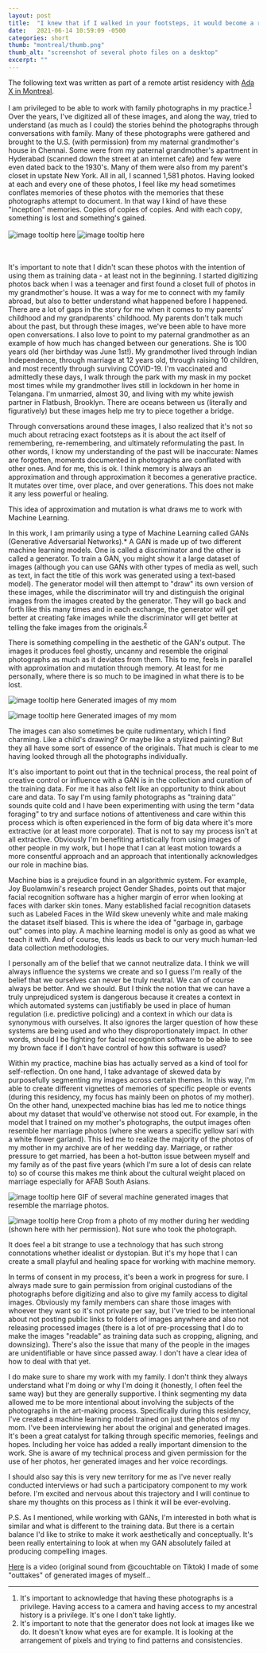 ```yaml
---
layout: post
title:  "I knew that if I walked in your footsteps, it would become a ritual: Dispatches from a remote residency at Ada X"
date:   2021-06-14 10:59:09 -0500
categories: short
thumb: "montreal/thumb.png"
thumb_alt: "screenshot of several photo files on a desktop"
excerpt: ""
---
```

The following text was written as part of a remote artist residency with [Ada X in Montreal](https://www.ada-x.org/en/activities/i-knew-that-if-i-walked-in-your-footsteps-it-would-become-a-ritual-aarati-akkapeddi/).

I am privileged to be able to work with family photographs in my practice.<sup><a href="#1">1</a></sup> Over the years, I've digitized all of these images, and along the way, tried to understand (as much as I could) the stories behind the photographs through conversations with family. Many of these photographs were gathered and brought to the U.S. (with permission) from my maternal grandmother's house in Chennai. Some were from my paternal grandmother's apartment in Hyderabad (scanned down the street at an internet cafe) and few were even dated back to the 1930's. Many of them were also from my parent's closet in upstate New York. All in all, I scanned 1,581 photos. Having looked at each and every one of these photos, I feel like my head sometimes conflates memories of these photos with the memories that these photographs attempt to document. In that way I kind of have these "inception" memories. Copies of copies of copies. And with each copy, something is lost and something's gained. <br><br>
![image tooltip here](/fieldnotes/assets/images/montreal/1.webp)
![image tooltip here](/fieldnotes/assets/images/montreal/2.webp)

<br><br>
It's important to note that I didn't scan these photos with the intention of using them as training data - at least not in the beginning. I started digitizing photos back when I was a teenager and first found a closet full of photos in my grandmother's house. It was a way for me to connect with my family abroad, but also to better understand what happened before I happened. There are a lot of gaps in the story for me when it comes to my parents' childhood and my grandparents' childhood. My parents don't talk much about the past, but through these images, we've been able to have more open conversations. I also love to point to my paternal grandmother as an example of how much has changed between our generations. She is 100 years old (her birthday was June 1st!). My grandmother lived through Indian Independence, through marriage at 12 years old, through raising 10 children, and most recently through surviving COVID-19. I'm vaccinated and admittedly these days, I walk through the park with my mask in my pocket most times while my grandmother lives still in lockdown in her home in Telangana. I'm unmarried, almost 30, and living with my white jewish partner in Flatbush, Brooklyn. There are oceans between us (literally and figuratively) but these images help me try to piece together a bridge. 

Through conversations around these images, I also realized that it's not so much about retracing exact footsteps as it is about the act itself of remembering, re-remembering, and ultimately reformulating the past. In other words, I know my understanding of the past will be inaccurate: Names are forgotten, moments documented in photographs are conflated with other ones. And for me, this is ok. I think memory is always an approximation and through approximation it becomes a generative practice. It mutates over time, over place, and over generations. This does not make it any less powerful or healing.

This idea of approximation and mutation is what draws me to work with Machine Learning. 


In this work, I am primarily using a type of Machine Learning called GANs (Generative Adversarial Networks).* A GAN is made up of two different machine learning models. One is called a discriminator and the other is called a generator. To train a GAN, you might show it a large dataset of images (although you can use GANs with other types of media as well, such as text, in fact the title of this work was generated using a text-based model). The generator model will then attempt to "draw" its own version of these images, while the discriminator will try and distinguish the original images from the images created by the generator. They will go back and forth like this many times and in each exchange, the generator will get better at creating fake images while the discriminator will get better at telling the fake images from the originals.<sup><a href="#2">2</a></sup>

There is something compelling in the aesthetic of the GAN's output. The images it produces feel ghostly, uncanny and resemble the original photographs as much as it deviates from them. This to me, feels in parallel with approximation and mutation through memory. At least for me personally, where there is so much to be imagined in what there is to be lost.


![image tooltip here](/fieldnotes/assets/images/montreal/3.webp)
<span>Generated images of my mom</span>

![image tooltip here](/fieldnotes/assets/images/montreal/4.webp)
<span>Generated images of my mom</span>

The images can also sometimes be quite rudimentary, which I find charming. Like a child's drawing? Or maybe like a stylized painting? But they all have some sort of essence of the originals. That much is clear to me having looked through all the photographs individually. 

It's also important to point out that in the technical process, the real point of creative control or influence with a GAN is in the collection and curation of the training data. For me it has also felt like an opportunity to think about care and data. To say I'm using family photographs as "training data'' sounds quite cold and I have been experimenting with using the term "data foraging" to try and surface notions of attentiveness and care within this process which is often experienced in the form of big data where it's more extractive (or at least more corporate). That is not to say my process isn't at all extractive. Obviously I'm benefiting artistically from using images of other people in my work, but I hope that I can at least motion towards a more consentful approach and an approach that intentionally acknowledges our role in machine bias. 

Machine bias is a prejudice found in an algorithmic system. For example, Joy Buolamwini's research project Gender Shades, points out that major facial recognition software has a higher margin of error when looking at faces with darker skin tones. Many established facial recognition datasets such as Labeled Faces in the Wild skew unevenly white and male making the dataset itself biased. This is where the idea of "garbage in, garbage out" comes into play. A machine learning model is only as good as what we teach it with. And of course, this leads us back to our very much human-led data collection methodologies. 

I personally am of the belief that we cannot neutralize data.  I think we will always influence the systems we create and so I guess I'm really of the belief that we ourselves can never be truly neutral. We can of course always be better. And we should. But I think the notion that we can have a truly unprejudiced system is dangerous because it creates a context in which automated systems can justifiably be used in place of human regulation (i.e. predictive policing) and a context in which our data is synonymous with ourselves. It also ignores the larger question of how these systems are being used and who they disproportionately impact. In other words, should I be fighting for facial recognition software to be able to see my brown face if I don't have control of how this software is used? 

Within my practice, machine bias has actually served as a kind of tool for self-reflection. On one hand, I take advantage of skewed data by purposefully segmenting my images across certain themes. In this way, I'm able to create different vignettes of memories of specific people or events (during this residency, my focus has mainly been on photos of my mother). On the other hand, unexpected machine bias has led me to notice things about my dataset that would've otherwise not stood out. For example, in the model that I trained on my mother's photographs, the output images often resemble her marriage photos (where she wears a specific yellow sari with a white flower garland). This led me to realize the majority of the photos of my mother in my archive are of her wedding day. Marriage, or rather pressure to get married, has been a hot-button issue between myself and my family as of the past five years (which I'm sure a lot of desis can relate to) so of course this makes me think about the cultural weight placed on marriage especially for AFAB South Asians. 

![image tooltip here](/fieldnotes/assets/images/montreal/4.webp)
<span>GIF of several machine generated images that resemble the marriage photos.</span>

![image tooltip here](/fieldnotes/assets/images/montreal/4.webp)
<span>Crop from a photo of my mother during her wedding (shown here with her permission). Not sure who took the photograph.</span>

It does feel a bit strange to use a technology that has such strong connotations whether idealist or dystopian. But it's my hope that I can create a small playful and healing space for working with machine memory. 

In terms of consent in my process, it's been a work in progress for sure. I always made sure to gain permission from original custodians of the photographs before digitizing and also to give my family access to digital images. Obviously my family members can share those images with whoever they want so it's not private per say, but I've tried to be intentional about not posting public links to folders of images anywhere and also not releasing processed images (there is a lot of pre-processing that I do to make the images "readable" as training data such as cropping, aligning, and downsizing). There's also the issue that many of the people in the images are unidentifiable or have since passed away.  I don't have a clear idea of how to deal with that yet.

I do make sure to share my work with my family. I don't think they always understand what I'm doing or why I'm doing it (honestly, I often feel the same way) but they are generally supportive. I think segmenting my data allowed me to be more intentional about involving the subjects of the photographs in the art-making process. Specifically during this residency, I've created a machine learning model trained on just the photos of my mom. I've been interviewing her about the original and generated images. It's been a great catalyst for talking through specific memories, feelings and hopes. Including her voice has added a really important dimension to the work. She is aware of my technical process and given permission for the use of her photos, her generated images and her voice recordings.

I should also say this is very new territory for me as I've never really conducted interviews or had such a participatory component to my work before. I'm excited and nervous about this trajectory and I will continue to share my thoughts on this process as I think it will be ever-evolving.

P.S. As I mentioned, while working with GANs, I'm interested in both what is similar and what is different to the training data. But there is a certain balance I'd like to strike to make it work aesthetically and conceptually.  It's been really entertaining to look at when my GAN absolutely failed at producing compelling images.

[Here](https://drive.google.com/file/d/1ToQrSPcyZWrwJUV4b9RmDQtAByvrG1vI/view) is a video (original sound from @couchtable on Tiktok) I made of some "outtakes" of generated images of myself...

----------
<span id="1"></span>
1. It's important to acknowledge that having these photographs is a privilege. Having access to a camera and having access to my ancestral history is a privilege. It's one I don't take lightly.
<span id="2"></span>
2. It's important to note that the generator does not look at images like we do. It doesn't know what eyes are for example. It is looking at the arrangement of pixels and trying to find patterns and consistencies. 

